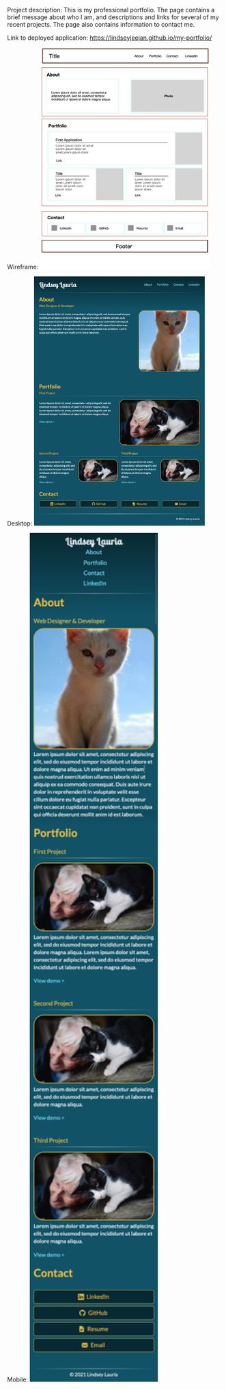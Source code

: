 Project description:
This is my professional portfolio. The page contains a brief message about who I am, and descriptions and links for several of my recent projects. The page also contains information to contact me.

Link to deployed application:
https://lindseyjeejan.github.io/my-portfolio/

Wireframe:
<img src="assets/images/wireframe.jpg" width="400">

Desktop:
<img src="assets/images/desktop.png" width="400">

Mobile:
<img src="assets/images/mobile.png" width="300">

